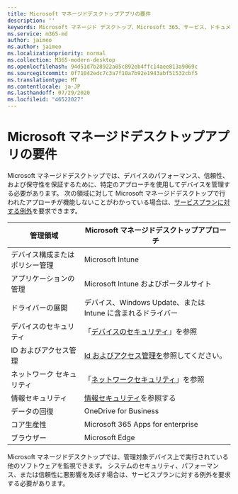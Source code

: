 ```yaml
---
title: Microsoft マネージドデスクトップアプリの要件
description: ''
keywords: Microsoft マネージド デスクトップ、Microsoft 365、サービス、ドキュメント
ms.service: m365-md
author: jaimeo
ms.author: jaimeo
ms.localizationpriority: normal
ms.collection: M365-modern-desktop
ms.openlocfilehash: 94d51d7b28922a05c892eb4ffc14aee813a9069c
ms.sourcegitcommit: 0f71042edc7c3a7f10a7b92e1943abf51532cbf5
ms.translationtype: MT
ms.contentlocale: ja-JP
ms.lasthandoff: 07/29/2020
ms.locfileid: "46522027"
---
```

# <a name="microsoft-managed-desktop-app-requirements"></a>Microsoft マネージドデスクトップアプリの要件

<!--This topic is the target for aka.ms/app-req. This is aka link is used from EA agreement for MMD. do not delete.-->

<!--Application addendum -->
 
Microsoft マネージドデスクトップでは、デバイスのパフォーマンス、信頼性、および保守性を保証するために、特定のアプローチを使用してデバイスを管理する必要があります。 次の領域に対して Microsoft マネージドデスクトップで行われたアプローチが機能しないことがわかっている場合は、[サービスプランに対する例外](customizing.md)を要求できます。


|管理領域  |Microsoft マネージドデスクトップアプローチ  |
|---------|---------|
|デバイス構成またはポリシー管理     |  Microsoft Intune       |
|アプリケーションの管理     | Microsoft Intune およびポータルサイト        |
|ドライバーの展開     |  デバイス、Windows Update、または Intune に含まれるドライバー       |
|デバイスのセキュリティ     | 「[デバイスのセキュリティ](security.md#device-security)」を参照      |
|ID およびアクセス管理     | [Id およびアクセス管理を](security.md#identity-and-access-management)参照してください。        |
|ネットワーク セキュリティ     | 「[ネットワークセキュリティ](security.md#network-security)」を参照        |
|情報セキュリティ     |  [情報セキュリティ](security.md#information-security)を参照する       |
|データの回復     | OneDrive for Business        |
|コア生産性     | Microsoft 365 Apps for enterprise    |
|ブラウザー     | Microsoft Edge        |




Microsoft マネージドデスクトップでは、管理対象デバイス上で実行されている他のソフトウェアを監視できます。 システムのセキュリティ、パフォーマンス、または信頼性に悪影響を及ぼす場合は、サービスプランに対する例外を要求する必要があります。


